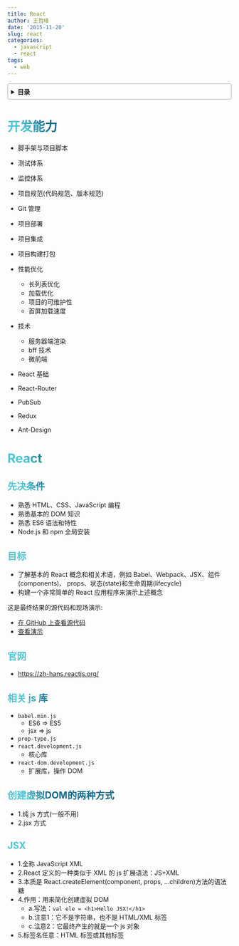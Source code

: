 ```yaml
---
title: React
author: 王哲峰
date: '2015-11-20'
slug: react
categories:
  - javascript
  - react
tags:
  - web
---
```


<style>
h1 {
  background-color: #2B90B6;
  background-image: linear-gradient(45deg, #4EC5D4 10%, #146b8c 20%);
  background-size: 100%;
  -webkit-background-clip: text;
  -moz-background-clip: text;
  -webkit-text-fill-color: transparent;
  -moz-text-fill-color: transparent;
}
h2 {
  background-color: #2B90B6;
  background-image: linear-gradient(45deg, #4EC5D4 10%, #146b8c 20%);
  background-size: 100%;
  -webkit-background-clip: text;
  -moz-background-clip: text;
  -webkit-text-fill-color: transparent;
  -moz-text-fill-color: transparent;
}

details {
    border: 1px solid #aaa;
    border-radius: 4px;
    padding: .5em .5em 0;
}

summary {
    font-weight: bold;
    margin: -.5em -.5em 0;
    padding: .5em;
}

details[open] {
    padding: .5em;
}

details[open] summary {
    border-bottom: 1px solid #aaa;
    margin-bottom: .5em;
}
</style>


<details><summary>目录</summary><p>

- [开发能力](#开发能力)
- [React](#react)
  - [先决条件](#先决条件)
  - [目标](#目标)
  - [官网](#官网)
  - [相关 js 库](#相关-js-库)
  - [创建虚拟DOM的两种方式](#创建虚拟dom的两种方式)
  - [JSX](#jsx)
</p></details><p></p>

# 开发能力

* 脚手架与项目脚本
* 测试体系
* 监控体系
* 项目规范(代码规范、版本规范)
* Git 管理
* 项目部署
* 项目集成
* 项目构建打包
* 性能优化
    - 长列表优化
    - 加载优化
    - 项目的可维护性
    - 首屏加载速度
* 技术
    - 服务器端渲染
    - bff 技术
    - 微前端

* React 基础
* React-Router
* PubSub
* Redux
* Ant-Design

# React

## 先决条件

* 熟悉 HTML、CSS、JavaScript 编程
* 熟悉基本的 DOM 知识
* 熟悉 ES6 语法和特性
* Node.js 和 npm 全局安装

## 目标

* 了解基本的 React 概念和相关术语，例如 Babel、Webpack、JSX、组件(components)、
  props、状态(state)和生命周期(lifecycle)
* 构建一个非常简单的 React 应用程序来演示上述概念

这是最终结果的源代码和现场演示:

* [在 GitHub 上查看源代码](https://github.com/wangzhefeng/react_tutorial)
* [查看演示]()






## 官网

- https://zh-hans.reactjs.org/

## 相关 js 库

- ``babel.min.js``
    - ES6 => ES5
    - jsx => js
- ``prop-type.js``
- ``react.development.js``
    - 核心库
- ``react-dom.development.js``
    - 扩展库，操作 DOM

## 创建虚拟DOM的两种方式

- 1.纯 js 方式(一般不用)
- 2.jsx 方式

## JSX 

- 1.全称 JavaScript XML
- 2.React 定义的一种类似于 XML 的 js 扩展语法：JS+XML
- 3.本质是 React.createElement(component, props, ...children)方法的语法糖
- 4.作用：用来简化创建虚拟 DOM
    - a.写法：``val ele = <h1>Hello JSX!</h1>``
    - b.注意1：它不是字符串，也不是 HTML/XML 标签
    - c.注意2：它最终产生的就是一个 js 对象
- 5.标签名任意：HTML 标签或其他标签





